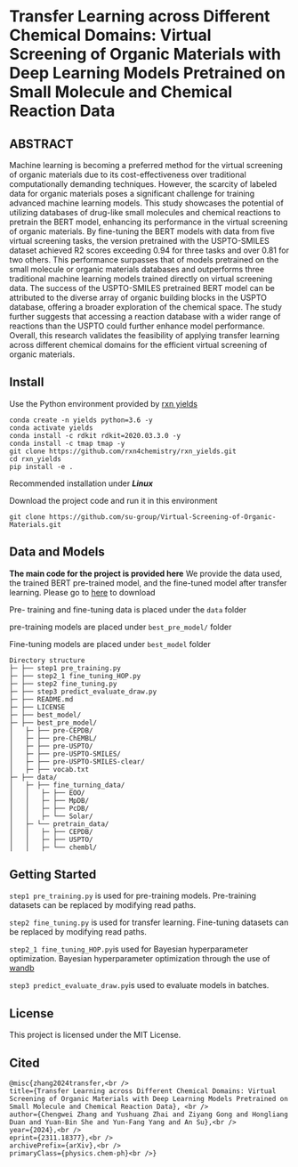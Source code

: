 # Transfer Learning across Different Chemical Domains: Virtual Screening of Organic Materials with Deep Learning Models Pretrained on Small Molecule and Chemical Reaction Data
## ABSTRACT
Machine learning is becoming a preferred method for the virtual screening of organic materials due to its cost-effectiveness over traditional computationally demanding techniques. However, the scarcity of labeled data for organic materials poses a significant challenge for training advanced machine learning models. This study showcases the potential of utilizing databases of drug-like small molecules and chemical reactions to pretrain the BERT model, enhancing its performance in the virtual screening of organic materials. By fine-tuning the BERT models with data from five virtual screening tasks, the version pretrained with the USPTO-SMILES dataset achieved R2 scores exceeding 0.94 for three tasks and over 0.81 for two others. This performance surpasses that of models pretrained on the small molecule or organic materials databases and outperforms three traditional machine learning models trained directly on virtual screening data. The success of the USPTO-SMILES pretrained BERT model can be attributed to the diverse array of organic building blocks in the USPTO database, offering a broader exploration of the chemical space. The study further suggests that accessing a reaction database with a wider range of reactions than the USPTO could further enhance model performance. Overall, this research validates the feasibility of applying transfer learning across different chemical domains for the efficient virtual screening of organic materials.



## Install

Use the Python environment provided by [rxn yields](https://github.com/rxn4chemistry/rxn_yields/tree/master/)

```
conda create -n yields python=3.6 -y
conda activate yields
conda install -c rdkit rdkit=2020.03.3.0 -y
conda install -c tmap tmap -y
git clone https://github.com/rxn4chemistry/rxn_yields.git
cd rxn_yields
pip install -e .
```

Recommended  installation under ***Linux***

Download the project code and run it in this environment

```
git clone https://github.com/su-group/Virtual-Screening-of-Organic-Materials.git
```



## Data and Models

**The main code for the project is provided here**
We provide the data used, the trained BERT pre-trained model, and the fine-tuned model after transfer learning. Please go to [here](https://doi.org/10.6084/m9.figshare.24679305.v5) to download

Pre- training and fine-tuning data is placed under the `data` folder

pre-training models are placed under `best_pre_model/` folder

Fine-tuning models are placed under `best_model` folder

```
Directory structure
├─ ├── step1 pre_training.py
├─ ├── step2_1 fine_tuning_HOP.py
├─ ├── step2 fine_tuning.py
├─ ├── step3 predict_evaluate_draw.py
├─ ├── README.md
├─ ├── LICENSE
├─ ├── best_model/
├─ ├── best_pre_model/
│   ├─ ├── pre-CEPDB/
│   ├─ ├── pre-ChEMBL/
│   ├─ ├── pre-USPTO/
│   ├─ ├── pre-USPTO-SMILES/
│   ├─ ├── pre-USPTO-SMILES-clear/
│   ├─ ├── vocab.txt
├─ ├── data/
│   ├─ ├── fine_turning_data/
│   │   ├─ ├── EOO/
│   │   ├─ ├── MpDB/
│   │   ├─ ├── PcDB/
│   │   ├─ └── Solar/
│   ├─ └── pretrain_data/
│   │   ├─ ├── CEPDB/
│   │   ├─ ├── USPTO/
│   │   ├─ └── chembl/
```



## Getting Started
`step1 pre_training.py` is used for pre-training models. Pre-training datasets can be replaced by modifying read paths.

`step2 fine_tuning.py` is used for transfer learning. Fine-tuning datasets can be replaced by modifying read paths.

`step2_1 fine_tuning_HOP.py`is used for Bayesian hyperparameter optimization. Bayesian hyperparameter optimization through the use of [wandb](https://wandb.ai/site)

`step3 predict_evaluate_draw.py`is used to evaluate models in batches.



## License

This project is licensed under the MIT License.

## Cited
```
@misc{zhang2024transfer,<br />      
title={Transfer Learning across Different Chemical Domains: Virtual Screening of Organic Materials with Deep Learning Models Pretrained on Small Molecule and Chemical Reaction Data}, <br />      
author={Chengwei Zhang and Yushuang Zhai and Ziyang Gong and Hongliang Duan and Yuan-Bin She and Yun-Fang Yang and An Su},<br /> 
year={2024},<br />      
eprint={2311.18377},<br />      
archivePrefix={arXiv},<br />      
primaryClass={physics.chem-ph}<br />}
```

